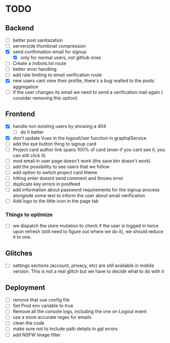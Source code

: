 # TODO

## Backend

-   [ ] better post sanitazation
-   [ ] serverside thumbnail compression
-   [x] send confirmation email for signup
    -   [x] only for normal users, not github ones
-   [ ] Create a /robots.txt route
-   [ ] better error handling
-   [ ] add rate limiting to email verification route
-   [x] new users cant view their profile, there's a bug realted to the posts aggregation
-   [ ] if the user changes its email we need to send a verification mail again ( consider removing this option)

## Frontend

-   [x] handle non existing users by showing a 404
    -   [ ] do it better
-   [x] don't update Vuex in the logoutUser function in graphqlService
-   [ ] add the eye button thing to signup card
-   [ ] Project card author link spans 100% of card (even if you cant see it, you can still click it)
-   [ ] mod email in user page doesn't work (the save btn doesn't work)
-   [ ] add the possibility to see users that we follow
-   [ ] add option to switch project card theme
-   [ ] hitting enter doesnt send comment and throws error
-   [ ] duplicate key errors in postfeed
-   [ ] add information about password requirements for the signup process alongisde some text to inform the user about email 
verification
-   [ ] Add logo to the little icon in the page tab

### Things to optimize

-   [ ] we dispatch the store mutation to check if the user is logged in twice upon refresh (still need to figure out where we do it), we should reduce it to one.

## Glitches

-   [ ] settings sections (account, privacy, etc) are still available in mobile version. This is not a real glitch but we have to decide what to do with it

## Deployment

-   [ ] remove that vue config file
-   [ ] Set Prod env variable to true
-   [ ] Remove all the console logs, including the one on Logout event
-   [ ] use a more accurate regex for emails
-   [ ] clean the code
-   [ ] make sure not to include path details in gql errors
-   [ ] add NSFW image filter
